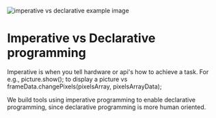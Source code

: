 ![imperative vs declarative example image](https://i.ytimg.com/vi/-E36UNXMjnU/maxresdefault.jpg)
# Imperative vs Declarative programming

Imperative is when you tell hardware or api's how to achieve a task. For e.g., picture.show(); to display a picture vs frameData.changePixels(pixelsArray, pixelsArrayData);

We build tools using imperative programming to enable declarative programming, since declarative programming is more human oriented.
